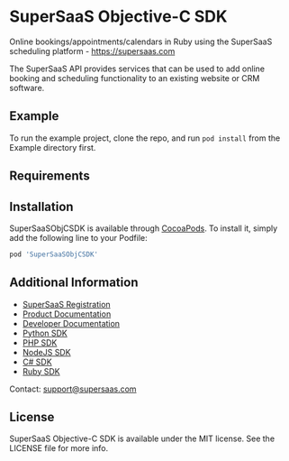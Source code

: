 # SuperSaaS Objective-C SDK

Online bookings/appointments/calendars in Ruby using the SuperSaaS scheduling platform - https://supersaas.com

The SuperSaaS API provides services that can be used to add online booking and scheduling functionality to an existing
website or CRM software.


## Example

To run the example project, clone the repo, and run `pod install` from the Example directory first.

## Requirements

## Installation

SuperSaaSObjCSDK is available through [CocoaPods](http://cocoapods.org). To install
it, simply add the following line to your Podfile:

```ruby
pod 'SuperSaaSObjCSDK'
```


## Additional Information

+ [SuperSaaS Registration](https://www.supersaas.com/accounts/new)
+ [Product Documentation](https://www.supersaas.com/info/support)
+ [Developer Documentation](https://www.supersaas.com/info/dev)
+ [Python SDK](https://github.com/TertiumQuid/supersaas-python-sdk)
+ [PHP SDK](https://github.com/TertiumQuid/supersaas-php-sdk)
+ [NodeJS SDK](https://github.com/TertiumQuid/supersaas-nodejs-sdk)
+ [C# SDK](https://github.com/TertiumQuid/supersaas-csharp-sdk)
+ [Ruby SDK](https://github.com/TertiumQuid/supersaas-ruby-sdk)

Contact: [support@supersaas.com](mailto:support@supersaas.com)

## License

SuperSaaS Objective-C SDK is available under the MIT license. See the LICENSE file for more info.

